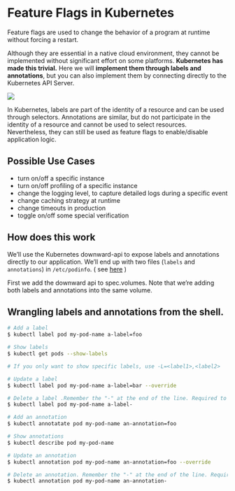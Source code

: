 # Feature Flags in Kubernetes

Feature flags are used to change the behavior of a program at runtime without forcing a 
restart. 

Although they are essential in a native cloud environment, they cannot be implemented 
without significant effort on some platforms. **Kubernetes has made this trivial.** Here 
we will **implement them through labels and annotations**, but you can also implement 
them by connecting directly to the Kubernetes API Server.

![](images/teaser.gif)

In Kubernetes, labels are part of the identity of a resource and can be used through 
selectors. Annotations are similar, but do not participate in the identity of a resource and 
cannot be used to select resources. Nevertheless, they can still be used as feature flags 
to enable/disable application logic. 

## Possible Use Cases

 - turn on/off a specific instance
 - turn on/off profiling of a specific instance
 - change the logging level, to capture detailed logs during a specific event
 - change caching strategy at runtime
 - change timeouts in production
 - toggle on/off some special verification


## How does this work
We’ll use the Kubernetes downward-api to expose labels and annotations directly to our application. We’ll 
end up with two files (`labels` and `annotations`) in `/etc/podinfo`. ( see [here](https://kubernetes.io/docs/tasks/inject-data-application/downward-api-volume-expose-pod-information/#the-downward-api) )

First we add the downward api to spec.volumes. Note that we’re adding both labels and annotations into the same volume. 

## Wrangling labels and annotations from the shell.

```bash 
# Add a label
$ kubectl label pod my-pod-name a-label=foo

# Show labels
$ kubectl get pods --show-labels

# If you only want to show specific labels, use -L=<label1>,<label2>

# Update a label
$ kubectl label pod my-pod-name a-label=bar --override

# Delete a label .Remember the "-" at the end of the line. Required to remove a label
$ kubectl label pod my-pod-name a-label-

# Add an annotation
$ kubectl annotatate pod my-pod-name an-annotation=foo

# Show annotations
$ kubectl describe pod my-pod-name

# Update an annotation
$ kubectl annotation pod my-pod-name an-annotation=foo --override

# Delete an annotation. Remember the "-" at the end of the line. Required to remove a annotation
$ kubectl annotation pod my-pod-name an-annotation-

```
